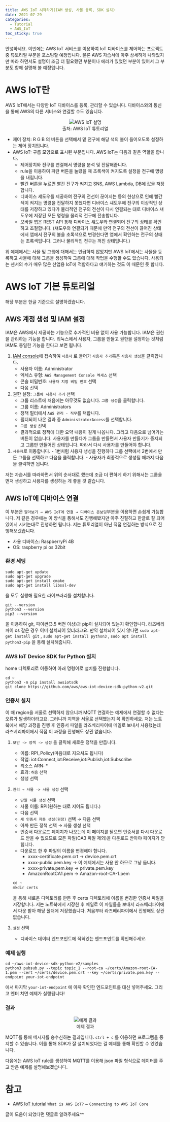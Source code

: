 ```yaml
---
title: AWS IoT 시작하기(IAM 생성, 사물 등록, SDK 설치)
date: 2021-07-29
categories:
  - Tutorial
  - AWS_IoT
toc_sticky: true
---
```


안녕하세요. 이번에는 AWS IoT 서비스를 이용하여 IoT 디바이스를 제어하는 프로젝트 중 튜토리얼 부분을 포스팅할 예정입니다. 물론 AWS 자습서에 아주 상세하게 나와있지만 따라 하면서도 설명이 조금 더 필요했던 부분이나 에러가 있었던 부분이 있어서 그 부분도 함께 설명해 볼 예정입니다.

# AWS IoT란

AWS IoT에서는 다양한 IoT 디바이스를 등록, 관리할 수 있습니다. 디바이스와의 통신을 통해 AWS의 다른 서비스와 연결할 수도 있습니다. 

<p align = "center">
  <img src = "https://user-images.githubusercontent.com/74483608/127452730-ce3ee834-2f22-44cb-bb25-96c003ea272a.png" alt = "AWS IoT 설명"> <br/>
  출처: AWS IoT 튜토리얼
</p>

- 제어 장치: R G B 의 버튼을 선택해서 밑 전구에 해당 색의 불이 들어오도록 설정하는 제어 장치입니다.
- AWS IoT: 구름 모양으로 표시된 부분입니다. AWS IoT는 다음과 같은 역할을 합니다.
    - 제어장치와 전구를 연결해서 명령을 분석 및 전달해줍니다.
    - rule을 이용하여 파란 버튼을 눌렀을 때 초록색이 켜지도록 설정을 전구에 명령을 내립니다.
    - 빨간 버튼을 누르면 빨간 전구가 켜지고 SNS, AWS Lambda, DB에 값을 저장합니다.
    - 디바이스 섀도우를 제공하여 전구의 전선이 끊어지는 등의 현상으로 인해 빨간색이 켜지는 명령을 전달하지 못했다면 디바이스 섀도우에 전구의 이상적인 상태를 저장하고 있다가 물리적인 전구의 전선이 다시 연결되는 대로 디바이스 섀도우에 저장된 모든 명령을 물리적 전구에 전송합니다.
    - 모바일 앱은 REST API 통해 디바이스 섀도우와 연결되어 전구의 상태를 확인하고 조절합니다. (섀도우와 연결되기 때문에 만약 전구의 전선이 끊어진 상태에서 앱에서 전구의 불을 초록색으로 변경한다면 앱에서 확인하는 전구의 상태는 초록색입니다. 그러나 물리적인 전구는 꺼진 상태입니다.)

위 예제에서는 사물 및 그룹에 대해서는 언급하지 않았지만 AWS IoT에서는 사물을 등록하고 사물에 대해 그룹을 생성하여 그룹에 대해 작업을 수행할 수도 있습니다. 사용되는 센서의 수가 매우 많은 산업용 IoT에 적합하다고 얘기하는 것도 이 때문인 듯 합니다. 

# AWS IoT 기본 튜토리얼

해당 부분은 한글 기준으로 설명하겠습니다.

## AWS 계정 생성 및 IAM 설정

IAM은 AWS에서 제공하는 기능으로 추가적인 비용 없이 사용 가능합니다. IAM은 권한을 관리하는 기능을 합니다. 리눅스에서 사용자, 그룹을 만들고 권한을 설정하는 것처럼 IAM도 동일한 기능을 한다고 보면 됩니다.

1. [IAM console](https://console.aws.amazon.com/iam/home#/home)에 접속하여 `사용자` 로 들어가 `사용자 추가`혹은 `사용자 생성`을 클릭합니다. 
    - 사용자 이름: Administrator
    - 엑세스 유형: `AWS Management Console 엑세스` 선택
    - 콘솔 비밀번호: `사용자 지정 비밀 번호` 선택
    - 다음 선택
2.  권한 설정: `그룹에 사용자 추가` 선택
    - 그룹 리스트에 처음에는 아무것도 없습니다. `그룹 생성`을 클릭합니다.
    - 그룹 이름: Administrators
    - 정책 필터에서 `AWS 관리 - 직무`를 택합니다.
    - 필터되어 나온 결과 중 `AdministratorAccess`를 선택합니다.
    - `그룹 생성` 선택
    - 결과적으로 정책에 대한 요약 내용이 길게 나옵니다. 그리고 다음으로 넘어가는 버튼이 없습니다. 사용자를 만들다가 그룹을 만들면서 사용자 만들기가 중지되고 그룹만 만들어진 상태입니다. 따라서 다시 사용자를 만들어야 합니다.
3.   `사용자`로 이동합니다.
    - 1번처럼 사용자 생성을 진행하다 그룹 선택에서 2번에서 만든 그룹을 선택하고 다음을 클릭합니다.
    - 사용자가 최종적으로 생성될 때까지 다음을 클릭하면 됩니다.

저는 자습서를 따라하면서 위의 순서대로 했는데 조금 더 편하게 하기 위해서는 그룹을 먼저 생성하고 사용자를 생성하는 게 좋을 것 같습니다. 

## AWS IoT에 디바이스 연결

이 부분은 `알아보기 → AWS IoT에 연결 → 디바이스 온보딩`부분을 이용하면 손쉽게 가능합니다. 저 같은 경우에는 이 방식을 통해서도 진행해봤지만 아주 친절하고 한글로 잘 되어 있어서 시키는대로 진행하면 됩니다. 저는 튜토리얼이 아닌 직접 연결하는 방식으로 진행해보겠습니다. 

- 사용 디바이스: RaspberryPi 4B
- OS: raspberry pi os 32bit

### 환경 세팅

```
sudo apt-get update
sudo apt-get upgrade
sudo apt-get install cmake
sudo apt-get install libssl-dev
```

을 모두 실행해 필요한 라이브러리를 설치합니다.

```
git --version
python3 --version
pip3 --version
```

을 이용하여 git, 파이썬(3.5 버전 이상)과 pip이 설치되어 있는지 확인합니다. 라즈베리파이 os 같은 경우 이미 설치되어 있더라고요.  만약 설치되어 있지 않다면 `sudo apt-get install git` , `sudo apt-get install python3` , `sudo apt install python3-pip` 을  통해 설치해줍니다. 

### AWS IoT Device SDK for Python 설치

home 디렉토리로 이동하여 아래 명령어로 설치를 진행합니다. 

```
cd ~
python3 -m pip install awsiotsdk
git clone https://github.com/aws/aws-iot-device-sdk-python-v2.git
```

### 인증서 설치

이 때 region을 서울로 선택하지 않으니까 MQTT 연결하는 예제에서 연결할 수 없다는 오류가 발생하더라고요. 그러니까 지역을 서울로 선택했는지 꼭 확인하세요. 저는 노트북에서 해당 과정을 진행 후 인증서 파일을 라즈베리파이에 메일로 보내서 사용했는데 라즈베리파이에서 직접 이 과정을 진행해도 상관 없습니다. 

1. `보안 -> 정책 -> 생성` 을 클릭해 새로운 정책을 만듭니다.
    - 이름: RPI_Policy(마음대로 지으셔도 됩니다)
    - 작업: iot:Connect,iot:Receive,iot:Publish,iot:Subscribe
    - 리소스 ARN: *
    - 효과: `허용` 선택
    - 생성 선택
2.  `관리 → 사물 -> 사물 생성` 선택
    - `단일 사물 생성` 선택
    - 사물 이름: RPI(원하는 대로 지어도 됩니다.)
    - 다음 선택
    - `새 인증서 자동 생성(권장)` 선택 → 다음 선택
    - 아까 만든 정책 선택 → 사물 생성 선택
    - 인증서 다운로드 페이지가 나오는데 이 페이지를 닫으면 인증서를 다시 다운로드 받을 수 없으므로 모든 파일(CA3 파일 제외)을 다운로드 받아야 페이지가 닫힙니다.
    - 다운로드 한 후 파일의 이름을 변경해야 합니다.
        - xxxx-certificate.pem.crt → device.pem.crt
        - xxxx-public.pem.key → 이 예제에서는 사용 안 하므로 그냥 둡니다.
        - xxxx-private.pem.key → private.pem.key
        - AmazonRootCA1.pem → Amazon-root-CA-1.pem

    ```python
    cd ~
    mkdir certs
    ```

    을 통해 새로운 디렉토리를 만든 후 certs 디렉토리에 이름을 변경한 인증서 파일을 저장합니다. 저는 노트북에서 저장한 후 메일로 이 파일들을 보내서 라즈베리파이에서 다운 받아 해당 폴더에 저장했습니다. 처음부터 라즈베리파이에서 진행해도 상관 없습니다.

3. `설정` 선택
    - 디바이스 데이터 엔드포인트에 적혀있는 엔드포인트를 확인해주세요.

### 예제 실행

```
cd ~/aws-iot-device-sdk-python-v2/samples
python3 pubsub.py --topic topic_1 --root-ca ~/certs/Amazon-root-CA-1.pem --cert ~/certs/device.pem.crt --key ~/certs/private.pem.key --endpoint your-iot-endpoint
```

에서 마지막 `your-iot-endpoint` 에 아까 확인한 엔드포인트를 대신 넣어주세요. 그리고 엔터 치면 예제가 실행됩니다!

### 결과

<p align = "center">
  <img src = "https://user-images.githubusercontent.com/74483608/127453019-a78e0dfe-fd16-43ad-92f3-7a52337ba06b.png" alt = "예제 결과"> <br/>
  예제 결과
</p>


MQTT를 통해 메시지를 송수신하는 결과입니다. `ctrl + c` 를 이용하면 프로그램을 중지할 수 있습니다. 이를 통해 SDK가 잘 설치되었다는 걸 예제를 통해 확인할 수 있었습니다.  

다음에는 AWS IoT rule를 생성하여 MQTT를 이용해 json 파일 형식으로 데이터를 주고 받은 예제를 설명해보겠습니다.
  
# 참고
- [AWS IoT tutorial](https://docs.aws.amazon.com/iot/latest/developerguide/what-is-aws-iot.html) `What is AWS IoT?` ~ `Connecting to AWS IoT Core`

글이 도움이 되었다면 댓글로 알려주세요^^
